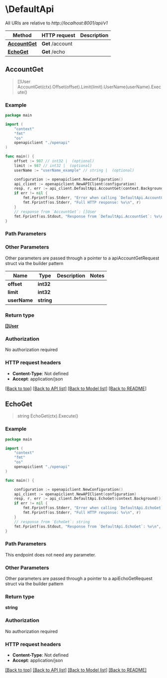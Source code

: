 # \DefaultApi

All URIs are relative to *http://localhost:8001/api/v1*

Method | HTTP request | Description
------------- | ------------- | -------------
[**AccountGet**](DefaultApi.md#AccountGet) | **Get** /account | 
[**EchoGet**](DefaultApi.md#EchoGet) | **Get** /echo | 



## AccountGet

> []User AccountGet(ctx).Offset(offset).Limit(limit).UserName(userName).Execute()





### Example

```go
package main

import (
    "context"
    "fmt"
    "os"
    openapiclient "./openapi"
)

func main() {
    offset := 987 // int32 |  (optional)
    limit := 987 // int32 |  (optional)
    userName := "userName_example" // string |  (optional)

    configuration := openapiclient.NewConfiguration()
    api_client := openapiclient.NewAPIClient(configuration)
    resp, r, err := api_client.DefaultApi.AccountGet(context.Background()).Offset(offset).Limit(limit).UserName(userName).Execute()
    if err != nil {
        fmt.Fprintf(os.Stderr, "Error when calling `DefaultApi.AccountGet``: %v\n", err)
        fmt.Fprintf(os.Stderr, "Full HTTP response: %v\n", r)
    }
    // response from `AccountGet`: []User
    fmt.Fprintf(os.Stdout, "Response from `DefaultApi.AccountGet`: %v\n", resp)
}
```

### Path Parameters



### Other Parameters

Other parameters are passed through a pointer to a apiAccountGetRequest struct via the builder pattern


Name | Type | Description  | Notes
------------- | ------------- | ------------- | -------------
 **offset** | **int32** |  | 
 **limit** | **int32** |  | 
 **userName** | **string** |  | 

### Return type

[**[]User**](user.md)

### Authorization

No authorization required

### HTTP request headers

- **Content-Type**: Not defined
- **Accept**: application/json

[[Back to top]](#) [[Back to API list]](../README.md#documentation-for-api-endpoints)
[[Back to Model list]](../README.md#documentation-for-models)
[[Back to README]](../README.md)


## EchoGet

> string EchoGet(ctx).Execute()



### Example

```go
package main

import (
    "context"
    "fmt"
    "os"
    openapiclient "./openapi"
)

func main() {

    configuration := openapiclient.NewConfiguration()
    api_client := openapiclient.NewAPIClient(configuration)
    resp, r, err := api_client.DefaultApi.EchoGet(context.Background()).Execute()
    if err != nil {
        fmt.Fprintf(os.Stderr, "Error when calling `DefaultApi.EchoGet``: %v\n", err)
        fmt.Fprintf(os.Stderr, "Full HTTP response: %v\n", r)
    }
    // response from `EchoGet`: string
    fmt.Fprintf(os.Stdout, "Response from `DefaultApi.EchoGet`: %v\n", resp)
}
```

### Path Parameters

This endpoint does not need any parameter.

### Other Parameters

Other parameters are passed through a pointer to a apiEchoGetRequest struct via the builder pattern


### Return type

**string**

### Authorization

No authorization required

### HTTP request headers

- **Content-Type**: Not defined
- **Accept**: application/json

[[Back to top]](#) [[Back to API list]](../README.md#documentation-for-api-endpoints)
[[Back to Model list]](../README.md#documentation-for-models)
[[Back to README]](../README.md)

